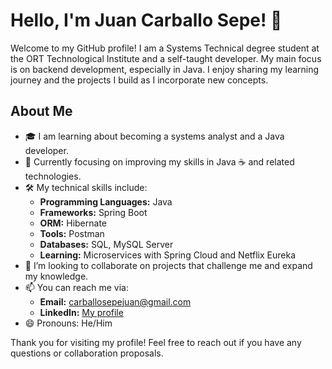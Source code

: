 # Hello, I'm Juan Carballo Sepe! 👋

Welcome to my GitHub profile! I am a Systems Technical degree student at the ORT Technological Institute and a self-taught developer. My main focus is on backend development, especially in Java. I enjoy sharing my learning journey and the projects I build as I incorporate new concepts.

## About Me

- 🎓 I am learning about becoming a systems analyst and a Java developer.
- 🌱 Currently focusing on improving my skills in Java ☕ and related technologies.
- 🛠️ My technical skills include:
  - **Programming Languages:** Java
  - **Frameworks:** Spring Boot
  - **ORM:** Hibernate
  - **Tools:** Postman
  - **Databases:** SQL, MySQL Server
  - **Learning:** Microservices with Spring Cloud and Netflix Eureka
- 💞️ I’m looking to collaborate on projects that challenge me and expand my knowledge.
- 📫 You can reach me via:
  - **Email:** [carballosepejuan@gmail.com](mailto:carballosepejuan@gmail.com)
  - **LinkedIn:** [My profile](https://www.linkedin.com/in/juan-carballo-sepe/)
- 😄 Pronouns: He/Him

Thank you for visiting my profile! Feel free to reach out if you have any questions or collaboration proposals.

